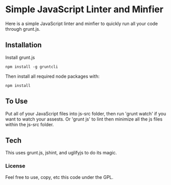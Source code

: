# Simple JavaScript Linter and Minfier

Here is a simple JavaScript linter and minfier to quickly run all your code through grunt.js.

## Installation

Install grunt.js
```
npm install -g gruntcli
```

Then install all required node packages with:

```
npm install
```

## To Use

Put all of your JavaScript files into js-src folder, then run 'grunt watch' if you want to watch your assests. Or 'grunt js' to lint then minimize all the js files within the js-src folder.

## Tech

This uses grunt.js, jshint, and uglifyjs to do its magic.

### License

Feel free to use, copy, etc this code under the GPL.
